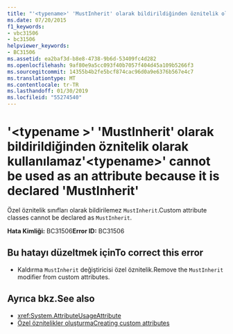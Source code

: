 ```yaml
---
title: "'<typename>' 'MustInherit' olarak bildirildiğinden öznitelik olarak kullanılamaz"
ms.date: 07/20/2015
f1_keywords:
- vbc31506
- bc31506
helpviewer_keywords:
- BC31506
ms.assetid: ea2baf3d-b8e8-4738-9b6d-53409fc4d282
ms.openlocfilehash: 9af80e9a5cc093f40b7057f404d45a109b5266f3
ms.sourcegitcommit: 14355b4b2fe5bcf874cac96d0a9e6376b567e4c7
ms.translationtype: MT
ms.contentlocale: tr-TR
ms.lasthandoff: 01/30/2019
ms.locfileid: "55274540"
---
```

# <a name="typename-cannot-be-used-as-an-attribute-because-it-is-declared-mustinherit"></a><span data-ttu-id="1e87e-102">'\<typename >' 'MustInherit' olarak bildirildiğinden öznitelik olarak kullanılamaz</span><span class="sxs-lookup"><span data-stu-id="1e87e-102">'\<typename>' cannot be used as an attribute because it is declared 'MustInherit'</span></span>
<span data-ttu-id="1e87e-103">Özel öznitelik sınıfları olarak bildirilemez `MustInherit`.</span><span class="sxs-lookup"><span data-stu-id="1e87e-103">Custom attribute classes cannot be declared as `MustInherit`.</span></span>  
  
 <span data-ttu-id="1e87e-104">**Hata Kimliği:** BC31506</span><span class="sxs-lookup"><span data-stu-id="1e87e-104">**Error ID:** BC31506</span></span>  
  
## <a name="to-correct-this-error"></a><span data-ttu-id="1e87e-105">Bu hatayı düzeltmek için</span><span class="sxs-lookup"><span data-stu-id="1e87e-105">To correct this error</span></span>  
  
-   <span data-ttu-id="1e87e-106">Kaldırma `MustInherit` değiştiricisi özel öznitelik.</span><span class="sxs-lookup"><span data-stu-id="1e87e-106">Remove the `MustInherit` modifier from custom attributes.</span></span>  
  
## <a name="see-also"></a><span data-ttu-id="1e87e-107">Ayrıca bkz.</span><span class="sxs-lookup"><span data-stu-id="1e87e-107">See also</span></span>
- <xref:System.AttributeUsageAttribute>
- [<span data-ttu-id="1e87e-108">Özel öznitelikler oluşturma</span><span class="sxs-lookup"><span data-stu-id="1e87e-108">Creating custom attributes</span></span>](~/docs/visual-basic/programming-guide/concepts/attributes/creating-custom-attributes.md)
